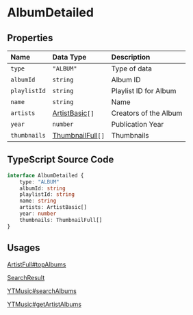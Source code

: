 # AlbumDetailed

## Properties

| Name         | Data Type                                 | Description           |
| :----------- | :---------------------------------------- | :-------------------- |
| `type`       | `"ALBUM"`                                 | Type of data          |
| `albumId`    | `string`                                  | Album ID              |
| `playlistId` | `string`                                  | Playlist ID for Album |
| `name`       | `string`                                  | Name                  |
| `artists`    | [ArtistBasic](./ArtistBasic.html)`[]`     | Creators of the Album |
| `year`       | `number`                                  | Publication Year      |
| `thumbnails` | [ThumbnailFull](./ThumbnailFull.html)`[]` | Thumbnails            |

## TypeScript Source Code

```ts
interface AlbumDetailed {
	type: "ALBUM"
	albumId: string
	playlistId: string
	name: string
	artists: ArtistBasic[]
	year: number
	thumbnails: ThumbnailFull[]
}
```

## Usages

[ArtistFull#topAlbums](./ArtistFull.html)

[SearchResult](../types/SearchResult.html)

[YTMusic#searchAlbums](../ytmusic/searchAlbums.html)

[YTMusic#getArtistAlbums](../ytmusic/getArtistAlbums.html)